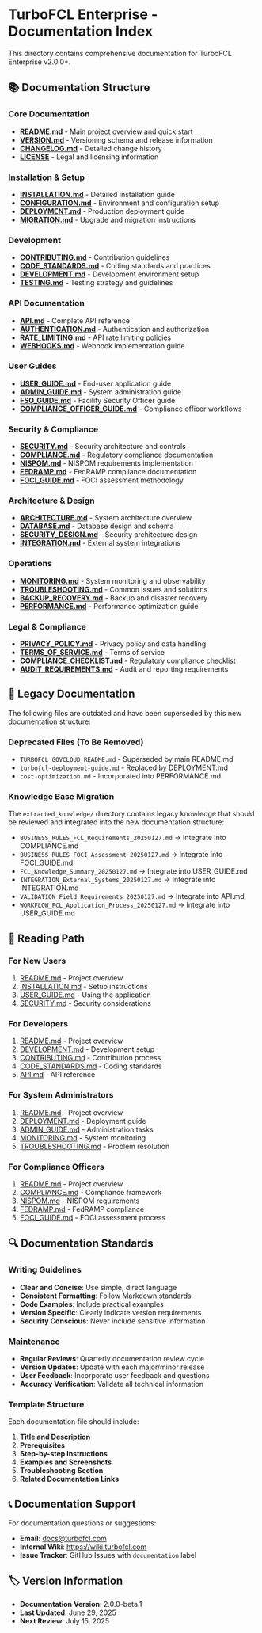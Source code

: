 # TurboFCL Enterprise - Documentation Index

This directory contains comprehensive documentation for TurboFCL Enterprise v2.0.0+.

## 📚 Documentation Structure

### Core Documentation

- **[README.md](../README.md)** - Main project overview and quick start
- **[VERSION.md](../VERSION.md)** - Versioning schema and release information
- **[CHANGELOG.md](../CHANGELOG.md)** - Detailed change history
- **[LICENSE](../LICENSE)** - Legal and licensing information

### Installation & Setup

- **[INSTALLATION.md](./INSTALLATION.md)** - Detailed installation guide
- **[CONFIGURATION.md](./CONFIGURATION.md)** - Environment and configuration setup
- **[DEPLOYMENT.md](./DEPLOYMENT.md)** - Production deployment guide
- **[MIGRATION.md](./MIGRATION.md)** - Upgrade and migration instructions

### Development

- **[CONTRIBUTING.md](./CONTRIBUTING.md)** - Contribution guidelines
- **[CODE_STANDARDS.md](./CODE_STANDARDS.md)** - Coding standards and practices
- **[DEVELOPMENT.md](./DEVELOPMENT.md)** - Development environment setup
- **[TESTING.md](./TESTING.md)** - Testing strategy and guidelines

### API Documentation

- **[API.md](./API.md)** - Complete API reference
- **[AUTHENTICATION.md](./AUTHENTICATION.md)** - Authentication and authorization
- **[RATE_LIMITING.md](./RATE_LIMITING.md)** - API rate limiting policies
- **[WEBHOOKS.md](./WEBHOOKS.md)** - Webhook implementation guide

### User Guides

- **[USER_GUIDE.md](./USER_GUIDE.md)** - End-user application guide
- **[ADMIN_GUIDE.md](./ADMIN_GUIDE.md)** - System administration guide
- **[FSO_GUIDE.md](./FSO_GUIDE.md)** - Facility Security Officer guide
- **[COMPLIANCE_OFFICER_GUIDE.md](./COMPLIANCE_OFFICER_GUIDE.md)** - Compliance officer workflows

### Security & Compliance

- **[SECURITY.md](./SECURITY.md)** - Security architecture and controls
- **[COMPLIANCE.md](./COMPLIANCE.md)** - Regulatory compliance documentation
- **[NISPOM.md](./NISPOM.md)** - NISPOM requirements implementation
- **[FEDRAMP.md](./FEDRAMP.md)** - FedRAMP compliance documentation
- **[FOCI_GUIDE.md](./FOCI_GUIDE.md)** - FOCI assessment methodology

### Architecture & Design

- **[ARCHITECTURE.md](./ARCHITECTURE.md)** - System architecture overview
- **[DATABASE.md](./DATABASE.md)** - Database design and schema
- **[SECURITY_DESIGN.md](./SECURITY_DESIGN.md)** - Security architecture design
- **[INTEGRATION.md](./INTEGRATION.md)** - External system integrations

### Operations

- **[MONITORING.md](./MONITORING.md)** - System monitoring and observability
- **[TROUBLESHOOTING.md](./TROUBLESHOOTING.md)** - Common issues and solutions
- **[BACKUP_RECOVERY.md](./BACKUP_RECOVERY.md)** - Backup and disaster recovery
- **[PERFORMANCE.md](./PERFORMANCE.md)** - Performance optimization guide

### Legal & Compliance

- **[PRIVACY_POLICY.md](./PRIVACY_POLICY.md)** - Privacy policy and data handling
- **[TERMS_OF_SERVICE.md](./TERMS_OF_SERVICE.md)** - Terms of service
- **[COMPLIANCE_CHECKLIST.md](./COMPLIANCE_CHECKLIST.md)** - Regulatory compliance checklist
- **[AUDIT_REQUIREMENTS.md](./AUDIT_REQUIREMENTS.md)** - Audit and reporting requirements

## 🔄 Legacy Documentation

The following files are outdated and have been superseded by this new documentation structure:

### Deprecated Files (To Be Removed)

- `TURBOFCL_GOVCLOUD_README.md` - Superseded by main README.md
- `turbofcl-deployment-guide.md` - Replaced by DEPLOYMENT.md
- `cost-optimization.md` - Incorporated into PERFORMANCE.md

### Knowledge Base Migration

The `extracted_knowledge/` directory contains legacy knowledge that should be reviewed and integrated into the new documentation structure:

- `BUSINESS_RULES_FCL_Requirements_20250127.md` → Integrate into COMPLIANCE.md
- `BUSINESS_RULES_FOCI_Assessment_20250127.md` → Integrate into FOCI_GUIDE.md
- `FCL_Knowledge_Summary_20250127.md` → Integrate into USER_GUIDE.md
- `INTEGRATION_External_Systems_20250127.md` → Integrate into INTEGRATION.md
- `VALIDATION_Field_Requirements_20250127.md` → Integrate into API.md
- `WORKFLOW_FCL_Application_Process_20250127.md` → Integrate into USER_GUIDE.md

## 📖 Reading Path

### For New Users

1. [README.md](../README.md) - Project overview
2. [INSTALLATION.md](./INSTALLATION.md) - Setup instructions
3. [USER_GUIDE.md](./USER_GUIDE.md) - Using the application
4. [SECURITY.md](./SECURITY.md) - Security considerations

### For Developers

1. [README.md](../README.md) - Project overview
2. [DEVELOPMENT.md](./DEVELOPMENT.md) - Development setup
3. [CONTRIBUTING.md](./CONTRIBUTING.md) - Contribution process
4. [CODE_STANDARDS.md](./CODE_STANDARDS.md) - Coding standards
5. [API.md](./API.md) - API reference

### For System Administrators

1. [README.md](../README.md) - Project overview
2. [DEPLOYMENT.md](./DEPLOYMENT.md) - Deployment guide
3. [ADMIN_GUIDE.md](./ADMIN_GUIDE.md) - Administration tasks
4. [MONITORING.md](./MONITORING.md) - System monitoring
5. [TROUBLESHOOTING.md](./TROUBLESHOOTING.md) - Problem resolution

### For Compliance Officers

1. [README.md](../README.md) - Project overview
2. [COMPLIANCE.md](./COMPLIANCE.md) - Compliance framework
3. [NISPOM.md](./NISPOM.md) - NISPOM requirements
4. [FEDRAMP.md](./FEDRAMP.md) - FedRAMP compliance
5. [FOCI_GUIDE.md](./FOCI_GUIDE.md) - FOCI assessment process

## 🔍 Documentation Standards

### Writing Guidelines

- **Clear and Concise**: Use simple, direct language
- **Consistent Formatting**: Follow Markdown standards
- **Code Examples**: Include practical examples
- **Version Specific**: Clearly indicate version requirements
- **Security Conscious**: Never include sensitive information

### Maintenance

- **Regular Reviews**: Quarterly documentation review cycle
- **Version Updates**: Update with each major/minor release
- **User Feedback**: Incorporate user feedback and questions
- **Accuracy Verification**: Validate all technical information

### Template Structure

Each documentation file should include:

1. **Title and Description**
2. **Prerequisites**
3. **Step-by-step Instructions**
4. **Examples and Screenshots**
5. **Troubleshooting Section**
6. **Related Documentation Links**

## 📞 Documentation Support

For documentation questions or suggestions:

- **Email**: docs@turbofcl.com
- **Internal Wiki**: https://wiki.turbofcl.com
- **Issue Tracker**: GitHub Issues with `documentation` label

## 🏷️ Version Information

- **Documentation Version**: 2.0.0-beta.1
- **Last Updated**: June 29, 2025
- **Next Review**: July 15, 2025
